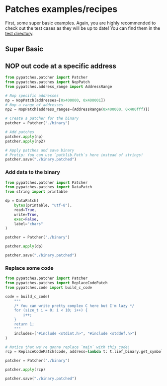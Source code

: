 # Patches examples/recipes

First, some super basic examples. Again, you are highly recommended to check out the
test cases as they will be up to date! You can find them in the
[test directory](https://github.com/novafacing/patches/tree/main/test).

## Super Basic

## NOP out code at a specific address

```python
from pypatches.patcher import Patcher
from pypatches.patches import NopPatch
from pypatches.address_range import AddressRange

# Nop specific addresses
np = NopPatch(addresses=[0x400000, 0x400001])
# Nop a range of addresses
np2 = NopPatch(address_ranges={AddressRange(0x400000, 0x400fff)})

# Create a patcher for the binary
patcher = Patcher("./binary")

# Add patches
patcher.apply(np)
patcher.apply(np2)

# Apply patches and save binary
# Protip: You can use `pathlib.Path`s here instead of strings!
patcher.save("./binary.patched")
```

### Add data to the binary

```python
from pypatches.patcher import Patcher
from pypatches.patches import DataPatch
from string import printable

dp = DataPatch(
    bytes(printable, "utf-8"),
    read=True,
    write=True,
    exec=False,
    label="chars"
)

patcher = Patcher("./binary")

patcher.apply(dp)

patcher.save("./binary.patched")
```

### Replace some code

```python
from pypatches.patcher import Patcher
from pypatches.patches import ReplaceCodePatch
from pypatches.code import build_c_code

code = build_c_code(
    """
    /* You can write pretty complex C here but I'm lazy */
    for (size_t i = 0; i < 10; i++) {
        i++;
    }
    return 1;
    """
    includes=["#include <stdint.h>", "#include <stddef.h>"]
)

# Notice that we're gonna replace `main` with this code!
rcp = ReplaceCodePatch(code, address=lambda t: t.lief_binary.get_symbol("main").value)

patcher = Patcher("./binary")

patcher.apply(rcp)

patcher.save("./binary.patched")
```
